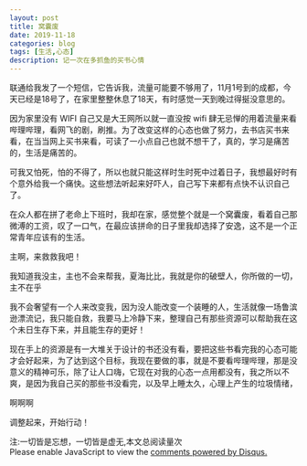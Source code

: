```yaml
---
layout: post
title: 窝囊废
date: 2019-11-18
categories: blog
tags: [生活,心态]
description: 记一次在多抓鱼的买书心情
---
```


联通给我发了一个短信，它告诉我，流量可能要不够用了，11月1号到的成都，今天已经是18号了，在家里整整休息了18天，有时感觉一天到晚过得挻没意思的。

因为家里没有 WIFI 自己又是大王网所以就一直没按 wifi 肆无忌惮的用着流量来看哔理哔理，看网飞的剧，刷推。为了改变这样的心态也做了努力，去书店买书来看，在当当网上买书来看，可读了一小点自己也就不想干了，真的，学习是痛苦的，生活是痛苦的。

可我又怕死，怕的不得了，所以也就只能这样时生时死中过着日子，我想最好时有个意外给我一个痛快。这些想法听起来好吓人，自己写下来都有点快不认识自己了。

在众人都在拼了老命上下班时，我却在家，感觉整个就是一个窝囊废，看着自己那微溥的工资，叹了一口气，在最应该拼命的日子里我却选择了安逸，这不是一个正常青年应该有的生活。

主啊，来救救我吧！

我知道我没主，主也不会来帮我，夏海比比，我就是你的破壁人，你所做的一切，主不在乎

我不会奢望有一个人来改变我，因为没人能改变一个装睡的人，生活就像一场鲁滨逊漂流记，我只能自救，我要马上冷静下来，整理自己有那些资源可以帮助我在这个未日生存下来，并且能生存的更好！

现在手上的资源是有一大堆关于设计的书还没有看，要把这些书看完我的心态可能才会好起来，为了达到这个目标，我现在要做的事，就是不要看哔理哔理，那是没意义的精神可乐，除了让人口嗨，它现在对我的心态一点用都没有，我之所以不爽，是因为我自己买的那些书没看完，以及早上睡太久，心理上产生的垃圾情绪，

啊啊啊

调整起来，开始行动！

<span id="busuanzi_container_page_pv">
  注:一切皆是忘想，一切皆是虚无,本文总阅读量<span id="busuanzi_value_page_pv"></span>次
</span>


<script id="dsq-count-scr" src="//huiweishijie.disqus.com/count.js" async></script>

<div id="disqus_thread"></div>
<script>

/**
*  RECOMMENDED CONFIGURATION VARIABLES: EDIT AND UNCOMMENT THE SECTION BELOW TO INSERT DYNAMIC VALUES FROM YOUR PLATFORM OR CMS.
*  LEARN WHY DEFINING THESE VARIABLES IS IMPORTANT: https://disqus.com/admin/universalcode/#configuration-variables*/
/*
var disqus_config = function () {
this.page.url = PAGE_URL;  // Replace PAGE_URL with your page's canonical URL variable
this.page.identifier = PAGE_IDENTIFIER; // Replace PAGE_IDENTIFIER with your page's unique identifier variable
};
*/
(function() { // DON'T EDIT BELOW THIS LINE
var d = document, s = d.createElement('script');
s.src = 'https://huiweishijie.disqus.com/embed.js';
s.setAttribute('data-timestamp', +new Date());
(d.head || d.body).appendChild(s);
})();
</script>
<noscript>Please enable JavaScript to view the <a href="https://disqus.com/?ref_noscript">comments powered by Disqus.</a></noscript>






